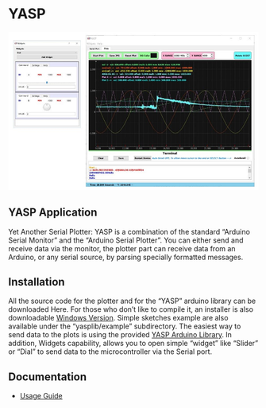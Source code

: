 # YASP
<p align="center">
<img src="/doc/cover.jpg" alt="Yet Another Serial Plotter" width="600"/>
</p>

## YASP Application

Yet Another Serial Plotter: YASP is a combination of the standard “Arduino Serial Monitor” and the “Arduino Serial Plotter”.
You can either send and receive data via the monitor, the plotter part can receive data from
an Arduino, or any serial source, by parsing specially formatted messages. 

## Installation

All the source code for the plotter and for the “YASP” arduino library can be downloaded Here.
For those who don’t like to compile it, an installer is also downloadable [Windows Version](https://github.com/devlabnet/YASP/blob/master/installer/YASP_Setup.exe?raw=true).
Simple sketches example are also available under the “yasplib/example” subdirectory.
The easiest way to send data to the plots is using the provided [YASP Arduino Library](https://github.com/devlabnet/YASP/blob/master/installer/yaspLib.zip?raw=true).
In addition, Widgets capability, allows you to open simple “widget” like “Slider” or “Dial” to send data to the microcontroller via the Serial port.

## Documentation

 - [Usage Guide](https://gdoc.pub/doc/e/2PACX-1vQmyyZDie11-NvYd0V3Ry10cUGisbMw1lMT7EOq4qnecPBSdgyicpQix47Plv0QDT93KMiAFPEK7MNc)

